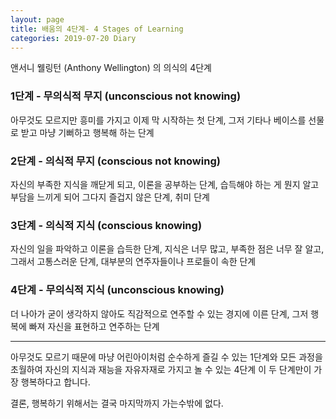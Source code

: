 ```yaml
---
layout: page
title: 배움의 4단계- 4 Stages of Learning
categories: 2019-07-20 Diary
---
```


앤서니 웰링턴 (Anthony Wellington) 의 의식의 4단계  

### 1단계 - 무의식적 무지 (unconscious not knowing)
아무것도 모르지만 흥미를 가지고 이제 막 시작하는 첫 단계,
그저 기타나 베이스를 선물로 받고 마냥 기뻐하고 행복해 하는 단계

### 2단계 - 의식적 무지 (conscious not knowing)
자신의 부족한 지식을 깨닫게 되고, 이론을 공부하는 단계,
습득해야 하는 게 뭔지 알고 부담을 느끼게 되어 그다지 즐겁지 않은 단계, 취미 단계

### 3단계 - 의식적 지식 (conscious knowing)
자신의 일을 파악하고 이론을 습득한 단계,
지식은 너무 많고, 부족한 점은 너무 잘 알고, 그래서 고통스러운 단계,
대부분의 연주자들이나 프로들이 속한 단계

### 4단계 - 무의식적 지식 (unconscious knowing)
더 나아가 굳이 생각하지 않아도 직감적으로 연주할 수 있는 경지에 이른 단계,
그저 행복에 빠져 자신을 표현하고 연주하는 단계

----

아무것도 모르기 때문에 마냥 어린아이처럼 순수하게 즐길 수 있는 1단계와
모든 과정을 초월하여 자신의 지식과 재능을 자유자재로 가지고 놀 수 있는 4단계
이 두 단계만이 가장 행복하다고 합니다.

결론, 행복하기 위해서는 결국 마지막까지 가는수밖에 없다.